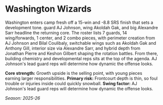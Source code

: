 # Washington Wizards

Washington enters camp fresh off a 15-win and -8.8 SRS finish that sets a development tone. guard AJ Johnson, wing Akoldah Gak, and big Alexandre Sarr headline the returning core.
The roster lists 7 guards, 14 wing/forwards, 1 center, and 2 combo pieces, with perimeter creation from AJ Johnson and Bilal Coulibaly, switchable wings such as Akoldah Gak and Anthony Gill, interior size via Alexandre Sarr, and hybrid depth from Jonathan Pierre and Keshon Gilbert shaping the rotation battles.
From there, building chemistry and developmental reps sits at the top of the agenda. AJ Johnson's lead guard reps will determine how dynamic the offense looks.

**Core strength:** Growth upside is the selling point, with young pieces earning larger responsibilities.
**Primary risk:** Frontcourt depth is thin, so foul trouble or injuries inside could quickly snowball.
**Swing factor:** AJ Johnson's lead guard reps will determine how dynamic the offense looks.

_Season: 2025-26_
